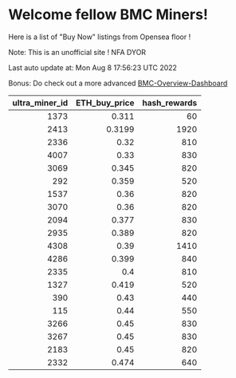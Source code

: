 # Welcome fellow BMC Miners!
Here is a list of "Buy Now" listings from Opensea floor !

Note: This is an unofficial site ! NFA DYOR

Last auto update at: Mon Aug  8 17:56:23 UTC 2022

Bonus: Do check out a more advanced [BMC-Overview-Dashboard](https://dune.com/defifunk/BMC-Overview-Dashboard)


|   ultra_miner_id |   ETH_buy_price |   hash_rewards |
|-----------------:|----------------:|---------------:|
|             1373 |          0.311  |             60 |
|             2413 |          0.3199 |           1920 |
|             2336 |          0.32   |            810 |
|             4007 |          0.33   |            830 |
|             3069 |          0.345  |            820 |
|              292 |          0.359  |            520 |
|             1537 |          0.36   |            820 |
|             3070 |          0.36   |            820 |
|             2094 |          0.377  |            830 |
|             2935 |          0.389  |            820 |
|             4308 |          0.39   |           1410 |
|             4286 |          0.399  |            840 |
|             2335 |          0.4    |            810 |
|             1327 |          0.419  |            520 |
|              390 |          0.43   |            440 |
|              115 |          0.44   |            550 |
|             3266 |          0.45   |            830 |
|             3267 |          0.45   |            830 |
|             2183 |          0.45   |            820 |
|             2332 |          0.474  |            640 |